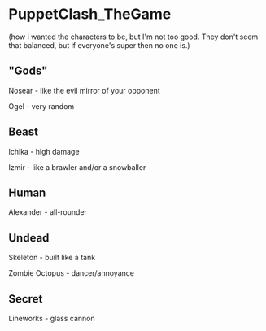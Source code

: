 # PuppetClash_TheGame


(how i wanted the characters to be, but I'm not too good. They don't seem that balanced, but if everyone's super then no one is.)
## "Gods" 
Nosear - like the evil mirror of your opponent

Ogel - very random 

## Beast
Ichika - high damage

Izmir - like a brawler and/or a snowballer

## Human
Alexander - all-rounder

## Undead
Skeleton - built like a tank

Zombie Octopus - dancer/annoyance

## Secret
Lineworks - glass cannon
